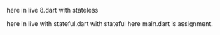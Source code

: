 here in live 8.dart with stateless

here in live with stateful.dart with stateful
here main.dart is assignment.
